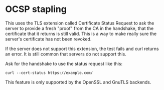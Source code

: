 # OCSP stapling

This uses the TLS extension called Certificate Status Request to ask the
server to provide a fresh "proof" from the CA in the handshake, that the
certificate that it returns is still valid. This is a way to make really sure
the server's certificate has not been revoked.

If the server does not support this extension, the test fails and curl returns
an error. It is still common that servers do not support this.

Ask for the handshake to use the status request like this:

    curl --cert-status https://example.com/

This feature is only supported by the OpenSSL and GnuTLS backends.
